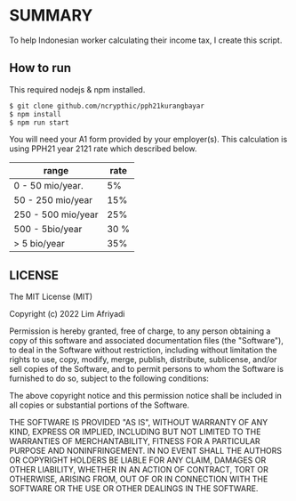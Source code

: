 # SUMMARY

To help Indonesian worker calculating their income tax, I create this script.

## How to run

This required nodejs & npm installed.

```sh
$ git clone github.com/ncrypthic/pph21kurangbayar
$ npm install
$ npm run start
```

You will need your A1 form provided by your employer(s). This calculation is
using PPH21 year 2121 rate which described below.

| range | rate |
|-------|-------|
| 0 - 50 mio/year. | 5% |
| 50 - 250 mio/year | 15% |
| 250 - 500 mio/year | 25% |
| 500 - 5bio/year | 30 % |
| > 5 bio/year | 35% |

## LICENSE

The MIT License (MIT)

Copyright (c) 2022 Lim Afriyadi

Permission is hereby granted, free of charge, to any person obtaining a copy
of this software and associated documentation files (the "Software"), to deal
in the Software without restriction, including without limitation the rights
to use, copy, modify, merge, publish, distribute, sublicense, and/or sell
copies of the Software, and to permit persons to whom the Software is
furnished to do so, subject to the following conditions:

The above copyright notice and this permission notice shall be included in
all copies or substantial portions of the Software.

THE SOFTWARE IS PROVIDED "AS IS", WITHOUT WARRANTY OF ANY KIND, EXPRESS OR
IMPLIED, INCLUDING BUT NOT LIMITED TO THE WARRANTIES OF MERCHANTABILITY,
FITNESS FOR A PARTICULAR PURPOSE AND NONINFRINGEMENT. IN NO EVENT SHALL THE
AUTHORS OR COPYRIGHT HOLDERS BE LIABLE FOR ANY CLAIM, DAMAGES OR OTHER
LIABILITY, WHETHER IN AN ACTION OF CONTRACT, TORT OR OTHERWISE, ARISING FROM,
OUT OF OR IN CONNECTION WITH THE SOFTWARE OR THE USE OR OTHER DEALINGS IN
THE SOFTWARE.
